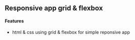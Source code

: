 ## Responsive app grid & flexbox

#### Features
* html & css using grid & flexbox for simple reponsive app

